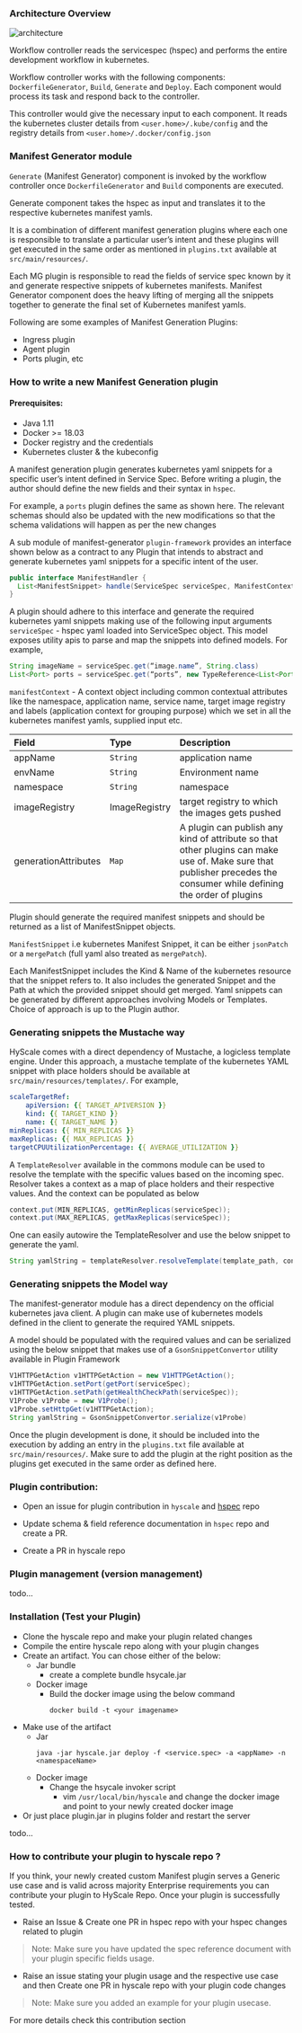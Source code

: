 ### Architecture Overview

![architecture](images/architecture.jpg)

Workflow controller reads the servicespec (hspec) and performs the entire development workflow in kubernetes.

Workflow controller works with the following components: `DockerfileGenerator`, `Build`, `Generate` and `Deploy`. Each component would process its task and respond back to the controller. 

This controller would give the necessary input to each component. It reads the kubernetes cluster details from `<user.home>/.kube/config` and the registry details from `<user.home>/.docker/config.json`

### Manifest Generator module

`Generate` (Manifest Generator) component is invoked by the workflow controller once `DockerfileGenerator` and `Build` components are executed.

Generate component takes the hspec as input and translates it to the respective kubernetes manifest yamls.

It is a combination of different manifest generation plugins where each one is responsible to translate a particular user’s intent and
these plugins will get executed in the same order as mentioned in `plugins.txt` available at `src/main/resources/`. 

Each MG plugin is responsible to read the fields of service spec known by it and generate respective snippets of kubernetes manifests.
Manifest Generator component does the heavy lifting of merging all the snippets together to generate the final set of Kubernetes manifest yamls.

Following are some examples of Manifest Generation Plugins:
* Ingress plugin
* Agent plugin
* Ports plugin, etc


### How to write a new Manifest Generation plugin

#### Prerequisites:

* Java 1.11
* Docker >= 18.03
* Docker registry and the credentials
* Kubernetes cluster & the kubeconfig


A manifest generation plugin generates kubernetes yaml snippets for a specific user’s intent defined in Service Spec.
Before writing a plugin, the author should define the new fields and their syntax in `hspec`.

For example, a `ports` plugin defines the same as shown here. 
The relevant schemas should also be updated with the new modifications so that the schema validations will happen as per the new changes

A sub module of manifest-generator `plugin-framework` provides an interface shown below as a contract to any Plugin that intends to abstract and generate kubernetes yaml snippets for a specific intent of the user. 

```java
public interface ManifestHandler {
  List<ManifestSnippet> handle(ServiceSpec serviceSpec, ManifestContext manifestContext)
}
```

A plugin should adhere to this interface and generate the required kubernetes yaml snippets making use of the following input arguments
`serviceSpec` - hspec yaml loaded into ServiceSpec object. This model exposes utility apis to parse and map the snippets into defined models. For example,
```java
String imageName = serviceSpec.get(“image.name”, String.class)
List<Port> ports = serviceSpec.get(“ports”, new TypeReference<List<Port>>() {});
```
`manifestContext` - A context object including common contextual attributes like the namespace, application name, service name, target image registry and labels (application context for grouping purpose) which we set in all the kubernetes manifest yamls, supplied input etc.

| Field | Type | Description |
| :--- | :--- | :--- |
| appName | `String` | application name |
| envName | `String` | Environment name |
| namespace | `String` | namespace |
| imageRegistry | ImageRegistry | target registry to which the images gets pushed |
| generationAttributes | `Map` | A plugin can publish any kind of attribute so that other plugins can make use of. Make sure that publisher precedes the consumer while defining the order of plugins |

Plugin should generate the required manifest snippets and should be returned as a list of ManifestSnippet objects. 

`ManifestSnippet` i.e kubernetes Manifest Snippet, it can be either `jsonPatch` or a `mergePatch` (full yaml also treated as `mergePatch`).

Each ManifestSnippet includes the Kind & Name of the kubernetes resource that the snippet refers to. It also includes the generated Snippet and the Path at which the provided snippet should get merged. Yaml snippets can be generated by different approaches involving Models or Templates. Choice of approach is up to the Plugin author. 

### Generating snippets the Mustache way
HyScale comes with a direct dependency of Mustache, a logicless template engine. Under this approach, a mustache template of the kubernetes YAML snippet with place holders should be available at `src/main/resources/templates/`. For example,
```yaml
scaleTargetRef:
    apiVersion: {{ TARGET_APIVERSION }}
    kind: {{ TARGET_KIND }}
    name: {{ TARGET_NAME }}
minReplicas: {{ MIN_REPLICAS }}
maxReplicas: {{ MAX_REPLICAS }}
targetCPUUtilizationPercentage: {{ AVERAGE_UTILIZATION }}
```

A `TemplateResolver` available in the commons module can be used to resolve the template with the specific values based on the incoming spec. Resolver takes a context as a map of place holders and their respective values. And the context can be populated as below
```java
context.put(MIN_REPLICAS, getMinReplicas(serviceSpec));
context.put(MAX_REPLICAS, getMaxReplicas(serviceSpec));
```

One can easily autowire the TemplateResolver and use the below snippet to generate the yaml. 
```java
String yamlString = templateResolver.resolveTemplate(template_path, context);
```

### Generating snippets the Model way

The manifest-generator module has a direct dependency on the official kubernetes java client.
A plugin can make use of kubernetes models defined in the client to generate the required YAML snippets.

A model should be populated with the required values and can be serialized using the below snippet that makes use of a `GsonSnippetConvertor` utility available in Plugin Framework
```java
V1HTTPGetAction v1HTTPGetAction = new V1HTTPGetAction();
v1HTTPGetAction.setPort(getPort(serviceSpec);
v1HTTPGetAction.setPath(getHealthCheckPath(serviceSpec));
V1Probe v1Probe = new V1Probe();
v1Probe.setHttpGet(v1HTTPGetAction);
String yamlString = GsonSnippetConvertor.serialize(v1Probe) 
```

Once the plugin development is done, it should be included into the execution by adding an entry in the `plugins.txt` file available at `src/main/resources/`. 
Make sure to add the plugin at the right position as the plugins get executed in the same order as defined here. 

### Plugin contribution:

* Open an issue for plugin contribution in `hyscale` and [hspec](https://github.com/hyscale/hspec) repo

* Update schema & field reference documentation in `hspec` repo and create a PR.

* Create a PR in hyscale repo

### Plugin management (version management)

todo...

### Installation (Test your Plugin)
* Clone the hyscale repo and make your plugin related changes 
* Compile the entire hyscale repo along with your plugin changes
* Create an artifact. You can chose either of the below:
   * Jar bundle
      * create a complete bundle hsycale.jar    
   * Docker image 
       * Build the docker image using the below command
          ```console
          docker build -t <your imagename>
          ```
* Make use of the artifact 
  * Jar 
    ```console
    java -jar hyscale.jar deploy -f <service.spec> -a <appName> -n <namespaceName>
    ```
  * Docker image 
     * Change the hsycale invoker script 
         * vim `/usr/local/bin/hyscale` and change the docker image and point to your newly created docker image
* Or just place plugin.jar in plugins folder and restart the server

todo...

### How to contribute your plugin to hyscale repo ?
If you think, your newly created custom Manifest plugin serves a Generic use case and is valid across majority Enterprise requirements you can contribute your plugin to HyScale Repo. 
Once your plugin is successfully tested.
* Raise an Issue & Create one PR in hspec repo with your hspec changes related to plugin

> Note: Make sure you have updated the spec reference document with your plugin specific fields usage.
* Raise an issue stating your plugin usage and the respective use case and then Create one PR in hyscale repo with your plugin code changes

> Note: Make sure you added an example for your plugin usecase.

For more details check this contribution section






